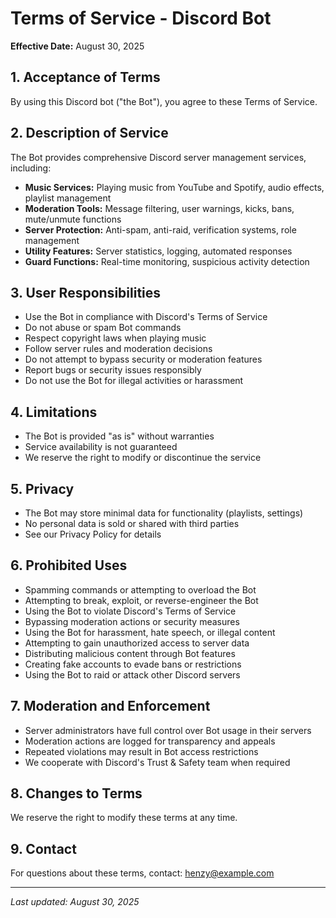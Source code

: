 # Terms of Service - Discord Bot

**Effective Date:** August 30, 2025

## 1. Acceptance of Terms
By using this Discord bot ("the Bot"), you agree to these Terms of Service.

## 2. Description of Service
The Bot provides comprehensive Discord server management services, including:
- **Music Services:** Playing music from YouTube and Spotify, audio effects, playlist management
- **Moderation Tools:** Message filtering, user warnings, kicks, bans, mute/unmute functions
- **Server Protection:** Anti-spam, anti-raid, verification systems, role management
- **Utility Features:** Server statistics, logging, automated responses
- **Guard Functions:** Real-time monitoring, suspicious activity detection

## 3. User Responsibilities
- Use the Bot in compliance with Discord's Terms of Service
- Do not abuse or spam Bot commands
- Respect copyright laws when playing music
- Follow server rules and moderation decisions
- Do not attempt to bypass security or moderation features
- Report bugs or security issues responsibly
- Do not use the Bot for illegal activities or harassment

## 4. Limitations
- The Bot is provided "as is" without warranties
- Service availability is not guaranteed
- We reserve the right to modify or discontinue the service

## 5. Privacy
- The Bot may store minimal data for functionality (playlists, settings)
- No personal data is sold or shared with third parties
- See our Privacy Policy for details

## 6. Prohibited Uses
- Spamming commands or attempting to overload the Bot
- Attempting to break, exploit, or reverse-engineer the Bot
- Using the Bot to violate Discord's Terms of Service
- Bypassing moderation actions or security measures
- Using the Bot for harassment, hate speech, or illegal content
- Attempting to gain unauthorized access to server data
- Distributing malicious content through Bot features
- Creating fake accounts to evade bans or restrictions
- Using the Bot to raid or attack other Discord servers

## 7. Moderation and Enforcement
- Server administrators have full control over Bot usage in their servers
- Moderation actions are logged for transparency and appeals
- Repeated violations may result in Bot access restrictions
- We cooperate with Discord's Trust & Safety team when required

## 8. Changes to Terms
We reserve the right to modify these terms at any time.

## 9. Contact
For questions about these terms, contact: henzy@example.com

---
*Last updated: August 30, 2025*
